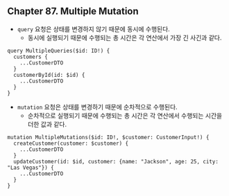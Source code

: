 
## Chapter 87. Multiple Mutation

* `query` 요청은 상태를 변경하지 않기 때문에 동시에 수행된다.
    * 동시에 실행되기 때문에 수행되는 총 시간은 각 연산에서 가장 긴 사긴과 같다.

```graphqls
query MultipleQueries($id: ID!) {
  customers {
    ...CustomerDTO
  }
  customerById(id: $id) {
    ...CustomerDTO
  }
}
```

* `mutation` 요청은 상태를 변경하기 때문에 순차적으로 수행된다.
    * 순차적으로 실행되기 때문에 수행되는 총 시간은 각 연산에서 수행되는 시간을 더한 값과 같다.

```graphqls
mutation MultipleMutations($id: ID!, $customer: CustomerInput!) {
  createCustomer(customer: $customer) {
    ...CustomerDTO
  }
  updateCustomer(id: $id, customer: {name: "Jackson", age: 25, city: "Las Vegas"}) {
    ...CustomerDTO
  }
}
```